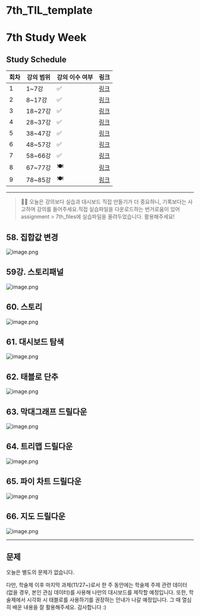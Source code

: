 # 7th_TIL_template

# 7th Study Week

## Study Schedule

| 회차 | 강의 범위 | 강의 이수 여부 | 링크 |
| --- | --- | --- | --- |
| 1 | 1~7강 | ✅ | [링크](https://www.youtube.com/watch?v=AXkaUrJs-Ko&list=PL87tgIIryGsa5vdz6MsaOEF8PK-YqK3fz&index=84) |
| 2 | 8~17강 | ✅ | [링크](https://www.youtube.com/watch?v=AXkaUrJs-Ko&list=PL87tgIIryGsa5vdz6MsaOEF8PK-YqK3fz&index=75) |
| 3 | 18~27강 | ✅ | [링크](https://www.youtube.com/watch?v=AXkaUrJs-Ko&list=PL87tgIIryGsa5vdz6MsaOEF8PK-YqK3fz&index=65) |
| 4 | 28~37강 | ✅ | [링크](https://www.youtube.com/watch?v=e6J0Ljd6h44&list=PL87tgIIryGsa5vdz6MsaOEF8PK-YqK3fz&index=55) |
| 5 | 38~47강 | ✅ | [링크](https://www.youtube.com/watch?v=AXkaUrJs-Ko&list=PL87tgIIryGsa5vdz6MsaOEF8PK-YqK3fz&index=45) |
| 6 | 48~57강 | ✅ | [링크](https://www.youtube.com/watch?v=AXkaUrJs-Ko&list=PL87tgIIryGsa5vdz6MsaOEF8PK-YqK3fz&index=35) |
| 7 | 58~66강 | ✅ | [링크](https://www.youtube.com/watch?v=AXkaUrJs-Ko&list=PL87tgIIryGsa5vdz6MsaOEF8PK-YqK3fz&index=25) |
| 8 | 67~77강 | 🍽️ | [링크](https://www.youtube.com/watch?v=AXkaUrJs-Ko&list=PL87tgIIryGsa5vdz6MsaOEF8PK-YqK3fz&index=15) |
| 9 | 78~85강 | 🍽️ | [링크](https://www.youtube.com/watch?v=AXkaUrJs-Ko&list=PL87tgIIryGsa5vdz6MsaOEF8PK-YqK3fz&index=5) |

---

> 🧞‍♀️ 오늘은 강의보다 실습과 대시보드 직접 만들기가 더 중요하니, 기록보다는 사고하며 강의를 들어주세요.직접 실습파일을 다운로드하는 번거로움이 있어 assignment > 7th_files에 실습파일을 올려두었습니다. 활용해주세요!
> 

## 58. 집합값 변경

![image.png](image.png)

## 59강. 스토리패널

![image.png](image%201.png)

## 60. 스토리

![image.png](image%202.png)

## 61. 대시보드 탐색

![image.png](image%203.png)

## 62. 태블로 단추

![image.png](image%204.png)

## 63. 막대그래프 드릴다운

![image.png](image%205.png)

## 64. 트리맵 드릴다운

![image.png](image%206.png)

## 65. 파이 차트 드릴다운

![image.png](image%207.png)

## 66. 지도 드릴다운

![image.png](image%208.png)

---

## 문제

오늘은 별도의 문제가 없습니다.

다만, 학술제 이후 마지막 과제(11/27~)로서 한 주 동안에는 학술제 주제 관련 데이터(없을 경우, 본인 관심 데이터)를 사용해 나만의 대시보드를 제작할 예정입니다. 또한, 학술제에서 시각화 시 태블로를 사용하기를 권장하는 안내가 나갈 예정입니다.
그 때 열심히 배운 내용을 잘 활용해주세요. 감사합니다 :)